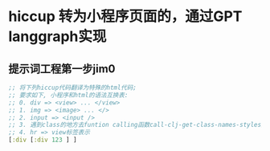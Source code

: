 # hiccup 转为小程序页面的，通过GPT langgraph实现

## 提示词工程第一步jim0
```clojure
;; 将下列hiccup代码翻译为特殊的html代码;
;; 要求如下, 小程序和html的语法互换表: 
;; 0. div => <view> ... </view>
;; 1. img => <image> ... </> 
;; 2. input => <input /> 
;; 3. 遇到class的地方去funtion calling函数call-clj-get-class-names-styles返回的结果
;; 4. hr => view标签表示
[:div [:div 123 ] ]

```
